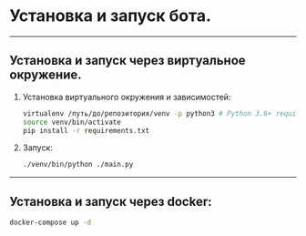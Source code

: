 # Установка и запуск бота.

---

## Установка и запуск через виртуальное окружение.

1. Установка виртуального окружения и зависимостей:

   ```bash  
   virtualenv /путь/до/репозитория/venv -p python3 # Python 3.6+ required
   source venv/bin/activate
   pip install -r requirements.txt
   ```

2. Запуск:

    ```bash  
    ./venv/bin/python ./main.py
    ```

---

## Установка и запуск через docker:

```bash  
docker-compose up -d
```
